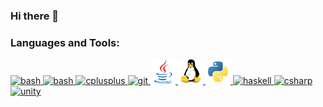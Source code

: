 ### Hi there 👋

<!--
**hassoonsy2/hassoonsy2** is a ✨ _special_ ✨ repository because its `README.md` (this file) appears on your GitHub profile.

Here are some ideas to get you started:

- 🔭 I’m currently working on ...
- 🌱 I’m currently learning ...
- 👯 I’m looking to collaborate on ...
- 🤔 I’m looking for help with ...
- 💬 Ask me about ...
- 📫 How to reach me: ...
- 😄 Pronouns: ...
- ⚡ Fun fact: ...
-->
<h3 align="left">Languages and Tools:</h3>
<p align="left"> <a href="https://www.postgresql.org/" target="_blank"> <img src="https://upload.wikimedia.org/wikipedia/commons/thumb/2/29/Postgresql_elephant.svg/993px-Postgresql_elephant.svg.png" alt="bash" width="40" height="40"/> 
  </a> <a href="https://cloud.google.com/" target="_blank"> <img src="https://media.discordapp.net/attachments/767632792950407179/927318810720100422/social-icon-google-cloud-1200-630.png?width=503&height=502" alt="bash" width="40" height="40"/> 
  </a> <a href="https://www.cplusplus.com/" target="_blank"> <img src="https://nl.wikipedia.org/wiki/C%2B%2B#/media/Bestand:ISO_C++_Logo.svg" alt="cplusplus" width="40" height="40"/> 
  </a> <a href="https://git-scm.com/" target="_blank"> <img src="https://www.vectorlogo.zone/logos/git-scm/git-scm-icon.svg" alt="git" width="40" height="40"/> </a> </a> <a href="https://www.java.com" target="_blank"> <img src="https://raw.githubusercontent.com/devicons/devicon/master/icons/java/java-original.svg" alt="java" width="40" height="40"/> 
</a> <a href="https://www.linux.org/" target="_blank"> <img src="https://raw.githubusercontent.com/devicons/devicon/master/icons/linux/linux-original.svg" alt="linux" width="40"  
</a> <a href="https://www.python.org" target="_blank"> <img src="https://raw.githubusercontent.com/devicons/devicon/master/icons/python/python-original.svg" alt="python" width="40" height="40"/>
</a> <a href="https://www.haskell.org/" target="_blank"> <img src="https://upload.wikimedia.org/wikipedia/commons/1/1c/Haskell-Logo.svg" alt="haskell" width="40" height="40"/> 
  </a> <a href="https://docs.microsoft.com/en-us/dotnet/csharp/" target="_blank"> <img src="https://camo.githubusercontent.com/8d56e87edf99e89bfc457cd62462e0b7aae19e6b197b1df5c542d474d8d76f81/68747470733a2f2f646576656c6f7065722e6665646f726170726f6a6563742e6f72672f7374617469632f6c6f676f2f6373686172702e706e67" alt="csharp" width="40" height="40"/> 
  </a> <a href="https://unity.com/" target="_blank"> <img src="https://pngset.com/images/unity-logo-white-unity-white-logo-word-text-label-symbol-transparent-png-969142.png" alt="unity" width="40" height="40"/> 
  
